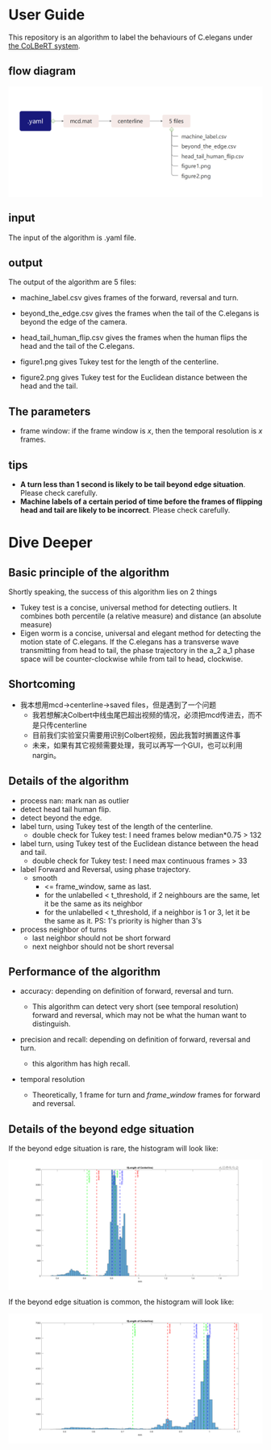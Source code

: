 # User Guide

This repository is an algorithm to label the behaviours of C.elegans under [the CoLBeRT system](https://github.com/samuellab/mindcontrol).

## flow diagram

<img src = "/markdown figs/flow diagram.png" width=100% align="center" style="zoom: 33%;" >

## input

The input of the algorithm is .yaml file.

## output

The output of the algorithm are 5 files:

* machine_label.csv gives frames of the forward, reversal and turn.

* beyond_the_edge.csv gives the frames when the tail of the C.elegans is beyond the edge of the camera.
* head_tail_human_flip.csv gives the frames when the human flips the head and the tail of the C.elegans.
* figure1.png gives Tukey test for the length of the centerline.
* figure2.png gives Tukey test for the Euclidean distance between the head and the tail.



## The parameters

* frame window: if the frame window is $x$, then the temporal resolution is $x$ frames.



## tips

* **A turn less than 1 second is likely to be tail beyond edge situation**. Please check carefully.
* **Machine labels of a certain period of time before the frames of flipping head and tail are likely to be incorrect**. Please check carefully.



# Dive Deeper

## Basic principle of the algorithm

Shortly speaking, the success of this algorithm lies on 2 things

* Tukey test is a concise, universal method for detecting outliers. It combines both percentile (a relative measure) and distance (an absolute measure)
* Eigen worm is a concise, universal and elegant method for detecting the motion state of C.elegans. If the C.elegans has a transverse wave transmitting from head to tail, the phase trajectory in the a_2 a_1 phase space will be counter-clockwise while from tail to head, clockwise.



## Shortcoming

* 我本想用mcd->centerline->saved files，但是遇到了一个问题
  * 我若想解决Colbert中线虫尾巴超出视频的情况，必须把mcd传进去，而不是只传centerline
  * 目前我们实验室只需要用识别Colbert视频，因此我暂时搁置这件事
  * 未来，如果有其它视频需要处理，我可以再写一个GUI，也可以利用nargin。



## Details of the algorithm

* process nan: mark nan as outlier
* detect head tail human flip.
* detect beyond the edge.
* label turn, using Tukey test of the length of the centerline.
  * double check for Tukey test: I need frames below median*0.75 > 132
* label turn, using Tukey test of the Euclidean distance between the head and tail.
  * double check for Tukey test: I need max continuous frames > 33 
* label Forward and Reversal, using phase trajectory.
  * smooth
    * <= frame_window, same as last.
    * for the unlabelled < t_threshold, if 2 neighbours are the same, let it be the same as its neighbor
    * for the unlabelled < t_threshold, if a neighbor is 1 or 3, let it be the same as it. PS: 1's priority is higher than 3's
* process neighbor of turns
  * last neighbor should not be short forward
  * next neighbor should not be short reversal



## Performance of the algorithm

* accuracy: depending on definition of forward, reversal and turn. 
  * This algorithm can detect very short (see temporal resolution) forward and reversal, which may not be what the human want to distinguish.

* precision and recall: depending on definition of forward, reversal and turn. 
  * this algorithm has high recall.

* temporal resolution
  * Theoretically, 1 frame for turn and $frame\_window$ frames for forward and reversal.



## Details of the beyond edge situation

If the beyond edge situation is rare, the histogram will look like:

<img src = "/markdown figs/figure1_NC_w1.png" width=100% align="center">

If the beyond edge situation is common, the histogram will look like:

<img src = "/markdown figs/figure1_WG_w1.png" width=100% align="center">